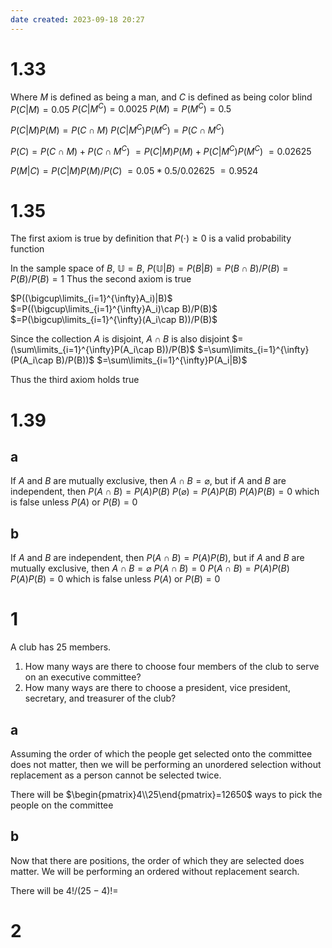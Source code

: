 ```yaml
---
date created: 2023-09-18 20:27
---
```


# 1.33

Where $M$ is defined as being a man, and $C$ is defined as being color blind
$P(C|M)=0.05$
$P(C|M^C)=0.0025$
$P(M)=P(M^C)=0.5$

$P(C|M)P(M)=P(C\cap M)$
$P(C|M^C)P(M^C)=P(C\cap M^C)$

$P(C)=P(C\cap M)+P(C\cap M^C)$
$=P(C|M)P(M)+P(C|M^C)P(M^C)$
$=0.02625$

$P(M|C)=P(C|M)P(M)/P(C)$
$=0.05*0.5/0.02625$
$=0.9524$

# 1.35

The first axiom is true by definition that $P(\cdot)\ge0$ is a valid probability function

In the sample space of $B$, $\mathbb{U}=B$,
$P(\mathbb{U}|B)=P(B|B)=P(B\cap B)/P(B)=P(B)/P(B)=1$
Thus the second axiom is true

$P((\bigcup\limits_{i=1}^{\infty}A_i)|B)$
$=P((\bigcup\limits_{i=1}^{\infty}A_i)\cap B)/P(B)$
$=P(\bigcup\limits_{i=1}^{\infty}(A_i\cap B))/P(B)$

Since the collection $A$ is disjoint, $A\cap B$ is also disjoint
$=(\sum\limits_{i=1}^{\infty}P(A_i\cap B))/P(B)$
$=\sum\limits_{i=1}^{\infty}(P(A_i\cap B)/P(B))$
$=\sum\limits_{i=1}^{\infty}P(A_i|B)$

Thus the third axiom holds true

# 1.39

## a

If $A$ and $B$ are mutually exclusive, then $A\cap B=\varnothing$, but if $A$ and $B$ are independent, then
$P(A\cap B)=P(A)P(B)$
$P(\varnothing)=P(A)P(B)$
$P(A)P(B)=0$
which is false unless
$P(A)$ or $P(B)=0$

## b

If $A$ and $B$ are independent, then $P(A\cap B)=P(A)P(B)$, but if $A$ and $B$ are mutually exclusive, then
$A\cap B=\varnothing$
$P(A\cap B)=0$
$P(A\cap B)=P(A)P(B)$
$P(A)P(B)=0$
which is false unless
$P(A)$ or $P(B)=0$

# 1

A club has 25 members.

1. How many ways are there to choose four members of the club to serve on an executive committee?
2. How many ways are there to choose a president, vice president, secretary, and treasurer of the club?

## a

Assuming the order of which the people get selected onto the committee does not matter, then we will be performing an unordered selection without replacement as a person cannot be selected twice.

There will be $\begin{pmatrix}4\\25\end{pmatrix}=12650$ ways to pick the people on the committee

## b

Now that there are positions, the order of which they are selected does matter. We will be performing an ordered without replacement search.

There will be $4!/(25-4)!=$

# 2
